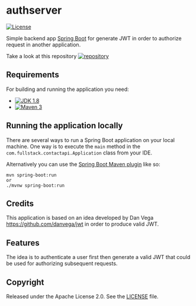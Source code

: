 # authserver

[![License](http://img.shields.io/:license-apache-blue.svg)](http://www.apache.org/licenses/LICENSE-2.0.html)

Simple backend app [Spring Boot](http://projects.spring.io/spring-boot/) for generate JWT in order to authorize 
request in another application.

Take a look at this repository [![repository](https://img.shields.io/badge/Java-Spring%20Boot-blue)](https://github.com/jijimenezf/boot-security?branch=main)

## Requirements

For building and running the application you need:

- [![JDK 1.8](https://img.shields.io/badge/Spring%20Boot-orange)](http://www.oracle.com/technetwork/java/javase/downloads/jdk8-downloads-2133151.html)
- [![Maven 3](https://img.shields.io/badge/Maven%20Boot-yellow)](https://maven.apache.org)

## Running the application locally

There are several ways to run a Spring Boot application on your local machine. One way is to execute the `main` method in the `com.fullstack.contactapi.Application` class from your IDE.

Alternatively you can use the [Spring Boot Maven plugin](https://docs.spring.io/spring-boot/docs/current/reference/html/build-tool-plugins-maven-plugin.html) like so:

```shell
mvn spring-boot:run
or
./mvnw spring-boot:run
```

## Credits
This application is based on an idea developed by Dan Vega https://github.com/danvega/jwt
in order to produce valid JWT.

## Features
The idea is to authenticate a user first then generate a valid JWT that could be used for authorizing subsequent requests.



## Copyright

Released under the Apache License 2.0. See the [LICENSE](https://github.com/codecentric/springboot-sample-app/blob/master/LICENSE) file.